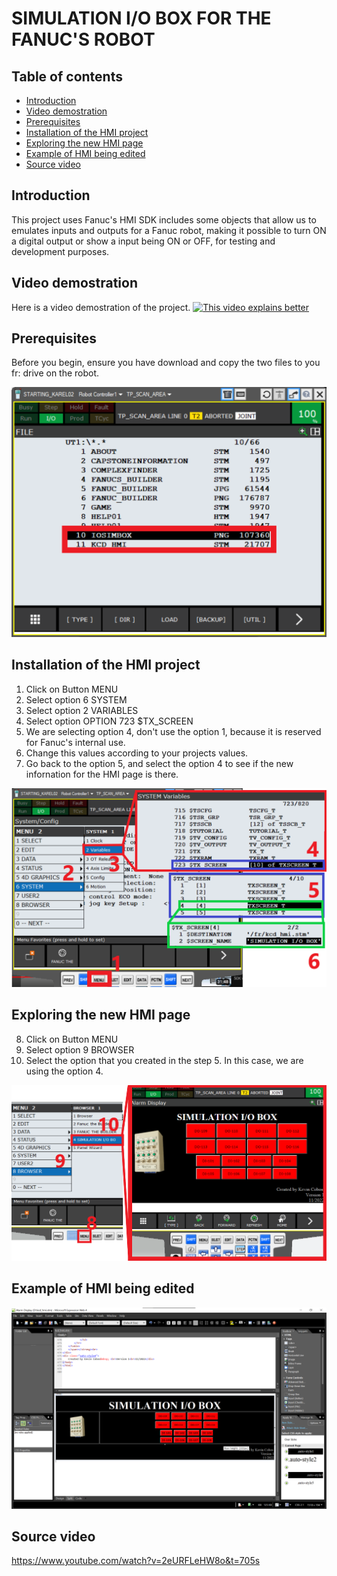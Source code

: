 # SIMULATION I/O BOX FOR THE FANUC'S ROBOT

## Table of contents
- [Introduction](#introduction)   
- [Video demostration](#video-demostration)
- [Prerequisites](#prerequisites)  
- [Installation of the HMI project](#installation-of-the-hmi-project)  
- [Exploring the new HMI page](#exploring-the-new-hmi-page)  
- [Example of HMI being edited](#example-of-hmi-being-edited)  
- [Source video](#source-video)  
  
## Introduction  
  
This project uses Fanuc's HMI SDK includes some objects that allow us to emulates inputs and outputs for a Fanuc robot, making it possible to turn ON a digital output or show a input being ON or OFF, for testing and development purposes.  
  
## Video demostration  
  Here is a video demostration of the project.
  [![This video explains better](https://img.youtube.com/vi/cicCClrokPw/0.jpg)](https://www.youtube.com/watch?v=cicCClrokPw)

## Prerequisites  
    
  Before you begin, ensure you have download and copy the two files to you fr: drive on the robot.  
   
![files on TP](./images/simulationbox02.png)  
  
## Installation of the HMI project  
  
1) Click on Button MENU  
2) Select option 6 SYSTEM  
3) Select option 2 VARIABLES  
4) Select option OPTION 723 $TX_SCREEN  
5) We are selecting option 4, don't use the option 1, because it is reserved for Fanuc's internal use.  
6) Change this values according to your projects values.  
7) Go back to the option 5, and select the option 4 to see if the new infornation for the HMI page is there.  
   
![adding page to system variables](./images/SETUPWEB.png)  
  
## Exploring the new HMI page  
  
8) Click on Button MENU  
9) Select option 9 BROWSER  
10) Select the option that you created in the step 5. In this case, we are using the option 4.   
  
![Showing on browser](./images/SETUPWEB02.png)  

## Example of HMI being edited  
  
![editing HMI file](./images/simulationbox.png)  

## Source video  
https://www.youtube.com/watch?v=2eURFLeHW8o&t=705s  
